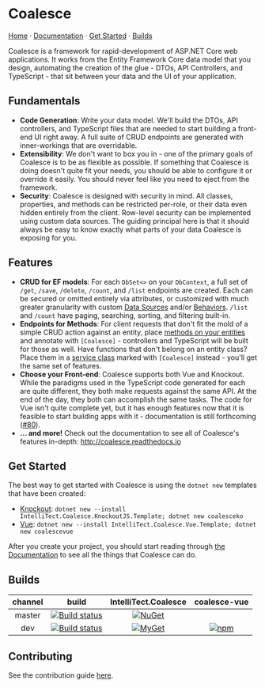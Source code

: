# Coalesce  

[Home](http://coalesce.intellitect.com/) &middot; [Documentation](http://coalesce.readthedocs.io) &middot; [Get Started](#Get-Started) &middot; [Builds](#Builds)

Coalesce is a framework for rapid-development of ASP.NET Core web applications. It works from the Entity Framework Core data model that you design, automating the creation of the glue - DTOs, API Controllers, and TypeScript - that sit between your data and the UI of your application. 

## Fundamentals

* **Code Generation**: Write your data model. We'll build the DTOs, API controllers, and TypeScript files that are needed to start building a front-end UI right away. A full suite of CRUD endpoints are generated with inner-workings that are overridable.
* **Extensibility**: We don't want to box you in - one of the primary goals of Coalesce is to be as flexible as possible. If something that Coalesce is doing doesn't quite fit your needs, you should be able to configure it or override it easily. You should never feel like you need to eject from the framework.
* **Security**: Coalesce is designed with security in mind. All classes, properties, and methods can be restricted per-role, or their data even hidden entirely from the client. Row-level security can be implemented using custom data sources. The guiding principal here is that it should always be easy to know exactly what parts of your data Coalesce is exposing for you.

## Features

* **CRUD for EF models**: For each `DbSet<>` on your `DbContext`, a full set of `/get`, `/save`, `/delete`, `/count`, and `/list` endpoints are created. Each can be secured or omitted entirely via attributes, or customized with much greater granularity with custom [Data Sources](http://coalesce.readthedocs.io/en/latest/pages/modeling/model-components/data-sources/) and/or [Behaviors](http://coalesce.readthedocs.io/en/latest/pages/modeling/model-components/behaviors/). `/list` and `/count` have paging, searching, sorting, and filtering built-in.
* **Endpoints for Methods**: For client requests that don't fit the mold of a simple CRUD action against an entity, place [methods on your entities](http://coalesce.readthedocs.io/en/latest/pages/modeling/model-components/methods/) and annotate with `[Coalesce]` - controllers and TypeScript will be built for those as well. Have functions that don't belong on an entity class? Place them in a [service class](http://coalesce.readthedocs.io/en/latest/pages/modeling/model-types/services/) marked with `[Coalesce]` instead - you'll get the same set of features.
* **Choose your Front-end**: Coalesce supports both Vue and Knockout. While the paradigms used in the TypeScript code generated for each are quite different, they both make requests against the same API. At the end of the day, they both can accomplish the same tasks. The code for Vue isn't quite complete yet, but it has enough features now that it is feasible to start building apps with it - documentation is still forthcoming ([#80](https://github.com/IntelliTect/Coalesce/issues/80)).
* **... and more!** Check out the documentation to see all of Coalesce's features in-depth: http://coalesce.readthedocs.io

## Get Started

The best way to get started with Coalesce is using the `dotnet new` templates that have been created:

* [Knockout](https://github.com/IntelliTect/Coalesce.KnockoutJS.Template): `dotnet new --install IntelliTect.Coalesce.KnockoutJS.Template; dotnet new coalesceko`
* [Vue](https://github.com/IntelliTect/Coalesce.Vue.Template): `dotnet new --install IntelliTect.Coalesce.Vue.Template; dotnet new coalescevue`

After you create your project, you should start reading through [the Documentation](http://coalesce.readthedocs.io) to see all the things that Coalesce can do.

## Builds
|channel|build|IntelliTect.Coalesce|coalesce-vue
|:--:|:--:|:--:|:--:
|master|[![Build status](https://ci.appveyor.com/api/projects/status/mev829igrspj4x5s/branch/master?svg=true)](https://ci.appveyor.com/project/IntelliTect/coalesce/branch/master)|[![NuGet](https://img.shields.io/nuget/v/IntelliTect.Coalesce.svg)](https://www.nuget.org/packages/IntelliTect.Coalesce)
|dev|[![Build status](https://ci.appveyor.com/api/projects/status/mev829igrspj4x5s/branch/dev?svg=true)](https://ci.appveyor.com/project/IntelliTect/coalesce/branch/dev)|[![MyGet](https://img.shields.io/myget/intellitect-coalesce/v/IntelliTect.Coalesce.svg?label=myget)](https://www.myget.org/feed/intellitect-coalesce/package/nuget/IntelliTect.Coalesce)|[![npm](https://img.shields.io/npm/v/coalesce-vue/dev.svg)](http://google.com)


## Contributing

See the contribution guide [here](CONTRIBUTING.md).
